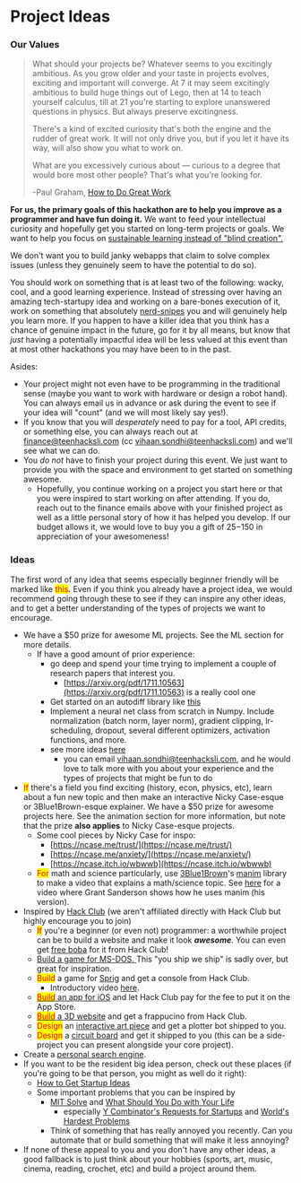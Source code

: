 # Project Ideas

### Our Values

> What should your projects be? Whatever seems to you excitingly ambitious. As you grow older and your taste in projects evolves, exciting and important will converge. At 7 it may seem excitingly ambitious to build huge things out of Lego, then at 14 to teach yourself calculus, till at 21 you're starting to explore unanswered questions in physics. But always preserve excitingness.
>
> There's a kind of excited curiosity that's both the engine and the rudder of great work. It will not only drive you, but if you let it have its way, will also show you what to work on.
>
> What are you excessively curious about — curious to a degree that would bore most other people? That's what you're looking for.
>
> -Paul Graham, [How to Do Great Work](https://paulgraham.com/greatwork.html)

**For us, the primary goals of this hackathon are to help you improve as a programmer and have fun doing it.** We want to feed your intellectual curiosity and hopefully get you started on long-term projects or goals. We want to help you focus on [sustainable learning instead of "blind creation".](https://jzhao.xyz/posts/hackathons#sustainable-learning)&#x20;

We don't want you to build janky webapps that claim to solve complex issues (unless they genuinely seem to have the potential to do so).&#x20;

You should work on something that is at least two of the following: wacky, cool, and a good learning experience. Instead of stressing over having an amazing tech-startupy idea and working on a bare-bones execution of it, work on something that absolutely [nerd-snipes](https://xkcd.com/356/) you and will genuinely help you learn more. If you happen to have a killer idea that you think has a chance of genuine impact in the future, go for it by all means, but know that _just_ having a potentially impactful idea will be less valued at this event than at most other hackathons you may have been to in the past.&#x20;

Asides:

* Your project might not even have to be programming in the traditional sense (maybe you want to work with hardware or design a robot hand). You can always email us in advance or ask during the event to see if your idea will "count" (and we will most likely say yes!).&#x20;
* If you know that you will _desperately_ need to pay for a tool, API credits, or something else, you can always reach out at finance@teenhacksli.com (cc vihaan.sondhi@teenhacksli.com) and we'll see what we can do.&#x20;
* You _do not_ have to finish your project during this event. We just want to provide you with the space and environment to get started on something awesome. &#x20;
  * Hopefully, you continue working on a project you start here or that you were inspired to start working on after attending. If you do, reach out to the finance emails above with your finished project as well as a little personal story of how it has helped you develop. If our budget allows it, we would love to buy you a gift of $25-$150 in appreciation of your awesomeness!&#x20;

### Ideas

The first word of any idea that seems especially beginner friendly will be marked like <mark style="color:red;">this</mark>_**.**_ Even if you think you already have a project idea, we would recommend going through these to see if they can inspire any other ideas, and to get a better understanding of the types of projects we want to encourage.&#x20;

* We have a $50 prize for awesome ML projects. See the ML section for more details.
  * If have a good amount of prior experience:
    * go deep and spend your time trying to implement a couple of research papers that interest you.&#x20;
      * [https://arxiv.org/pdf/1711.10563](https://arxiv.org/pdf/1711.10563) is a really cool one
    * Get started on an autodiff library like [this](https://github.com/UlisseMini/light)
    * Implement a neural net class from scratch in Numpy. Include normalization (batch norm, layer norm), gradient clipping, lr-scheduling, dropout, several different optimizers, activation functions, and more.
    * see more ideas [here](machine-learning.md)
      * you can email vihaan.sondhi@teenhacksli.com, and he would love to talk more with you about your experience and the types of projects that might be fun to do
* <mark style="color:red;">If</mark> there's a field you find exciting (history, econ, physics, etc), learn about a fun new topic and then make an interactive Nicky Case-esque or 3Blue1Brown-esque explainer. We have a $50 prize for awesome projects here. See the animation section for more information, but note that the prize **also applies** to Nicky Case-esque projects.
  * Some cool pieces by Nicky Case for inspo:
    * [https://ncase.me/trust/](https://ncase.me/trust/)
    * [https://ncase.me/anxiety/](https://ncase.me/anxiety/)
    * [https://ncase.itch.io/wbwwb](https://ncase.itch.io/wbwwb)
  * <mark style="color:red;">For</mark> math and science particularly, use [3Blue1Brown](https://www.youtube.com/3blue1brown)'s [manim](https://www.manim.community/) library to make a video that explains a math/science topic. See [here](https://youtu.be/rbu7Zu5X1zI) for a video where Grant Sanderson shows how he uses manim (his version).&#x20;
* Inspired by [Hack Club](https://hackclub.com/) (we aren't affiliated directly with Hack Club but highly encourage you to join) &#x20;
  * <mark style="color:red;">If</mark> you're a beginner (or even not) programmer: a worthwhile project can be to build a website and make it look _**awesome**_. You can even get [free boba](https://boba.hackclub.com/) for it from Hack Club!
  * [Build a game for MS-DOS. ](https://retrospect.hackclub.com/dos)This "you ship we ship" is sadly over, but great for inspiration.
  * <mark style="color:red;">Build</mark> a game for [Sprig](https://sprig.hackclub.com/) and get a console from Hack Club.&#x20;
    * Introductory video [here](https://youtu.be/ZOPYB6dw4Os).
  * [<mark style="color:red;">Build</mark> an app for iOS](https://cider.hackclub.com/) and let Hack Club pay for the fee to put it on the App Store.
  * [<mark style="color:red;">Build</mark> a 3D website](https://fraps.hackclub.com/) and get a frappucino from Hack Club.
  * <mark style="color:red;">Design</mark> an [interactive art piece](https://blot.hackclub.com/) and get a plotter bot shipped to you.
  * <mark style="color:red;">Design</mark> a [circuit board](https://hackclub.com/onboard/) and get it shipped to you (this can be a side-project you can present alongside your core project).
* Create a [personal search engine](https://github.com/thesephist/monocle).
* If you want to be the resident big idea person, check out these places (if you're going to be that person, you might as well do it right):
  * [How to Get Startup Ideas](http://paulgraham.com/startupideas.html)
  * Some important problems that you can be inspired by
    * [MIT Solve](https://solve.mit.edu/) and [What Should You Do with Your Life](https://guzey.com/personal/what-should-you-do-with-your-life/)
      * especially [Y Combinator's Requests for Startups](https://www.ycombinator.com/rfs/) and [World's Hardest Problems](https://docs.google.com/document/d/1Vb8WWbsVyEJzl66_qqtZfFr2uLL07Y7SJH5XKldjDPY/edit?tab=t.0)
    * Think of something that has really annoyed you recently. Can you automate that or build something that will make it less annoying?
* If none of these appeal to you and you don't have any other ideas, a good fallback is to just think about your hobbies (sports, art, music, cinema, reading, crochet, etc) and build a project around them.&#x20;
